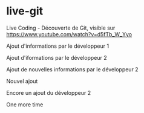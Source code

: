 # live-git
Live Coding - Découverte de Git, visible sur https://www.youtube.com/watch?v=d5fTb_W_Yyo

Ajout d'informations par le développeur 1

Ajout d'iformations par le développeur 2

Ajout de nouvelles informations par le développeur 2

Nouvel ajout

Encore un ajout du développeur 2

One more time